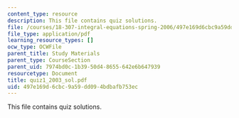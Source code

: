 ```yaml
---
content_type: resource
description: This file contains quiz solutions.
file: /courses/18-307-integral-equations-spring-2006/497e169d6cbc9a59dd094bdbafb753ec_quiz1_2003_sol.pdf
file_type: application/pdf
learning_resource_types: []
ocw_type: OCWFile
parent_title: Study Materials
parent_type: CourseSection
parent_uid: 7974bd0c-1b39-50d4-8655-642e6b647939
resourcetype: Document
title: quiz1_2003_sol.pdf
uid: 497e169d-6cbc-9a59-dd09-4bdbafb753ec
---
```

This file contains quiz solutions.

